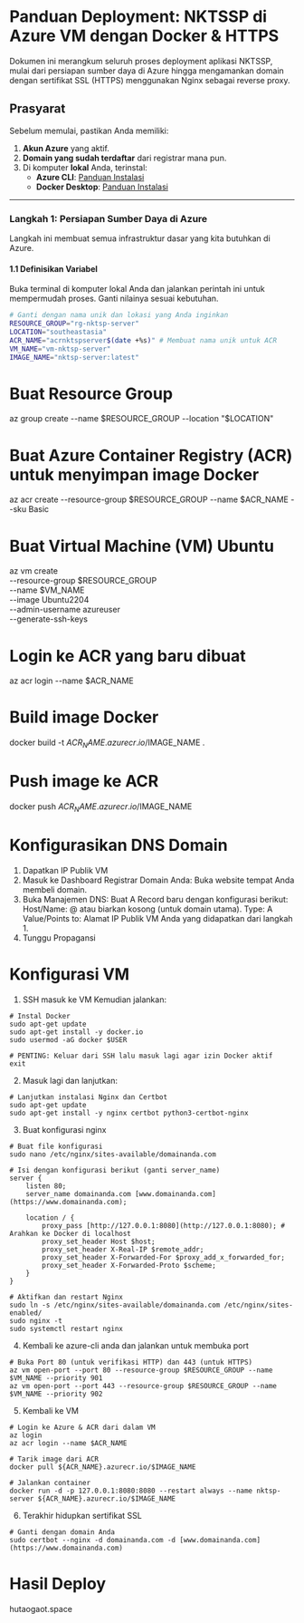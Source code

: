 # Panduan Deployment: NKTSSP di Azure VM dengan Docker & HTTPS

Dokumen ini merangkum seluruh proses deployment aplikasi NKTSSP, mulai dari persiapan sumber daya di Azure hingga mengamankan domain dengan sertifikat SSL (HTTPS) menggunakan Nginx sebagai reverse proxy.

## Prasyarat

Sebelum memulai, pastikan Anda memiliki:
1.  **Akun Azure** yang aktif.
2.  **Domain yang sudah terdaftar** dari registrar mana pun.
3.  Di komputer **lokal** Anda, terinstal:
    * **Azure CLI**: [Panduan Instalasi](https://docs.microsoft.com/en-us/cli/azure/install-azure-cli)
    * **Docker Desktop**: [Panduan Instalasi](https://docs.docker.com/get-docker/)

---

### Langkah 1: Persiapan Sumber Daya di Azure

Langkah ini membuat semua infrastruktur dasar yang kita butuhkan di Azure.

#### 1.1 Definisikan Variabel
Buka terminal di komputer lokal Anda dan jalankan perintah ini untuk mempermudah proses. Ganti nilainya sesuai kebutuhan.

```bash
# Ganti dengan nama unik dan lokasi yang Anda inginkan
RESOURCE_GROUP="rg-nktsp-server"
LOCATION="southeastasia"
ACR_NAME="acrnktspserver$(date +%s)" # Membuat nama unik untuk ACR
VM_NAME="vm-nktsp-server"
IMAGE_NAME="nktsp-server:latest"
```

# Buat Resource Group
az group create --name $RESOURCE_GROUP --location "$LOCATION"

# Buat Azure Container Registry (ACR) untuk menyimpan image Docker
az acr create --resource-group $RESOURCE_GROUP --name $ACR_NAME --sku Basic

# Buat Virtual Machine (VM) Ubuntu
az vm create \
  --resource-group $RESOURCE_GROUP \
  --name $VM_NAME \
  --image Ubuntu2204 \
  --admin-username azureuser \
  --generate-ssh-keys

# Login ke ACR yang baru dibuat
az acr login --name $ACR_NAME

# Build image Docker
docker build -t ${ACR_NAME}.azurecr.io/$IMAGE_NAME .

# Push image ke ACR
docker push ${ACR_NAME}.azurecr.io/$IMAGE_NAME

# Konfigurasikan DNS Domain
1. Dapatkan IP Publik VM
2. Masuk ke Dashboard Registrar Domain Anda: Buka website tempat Anda membeli domain.
3. Buka Manajemen DNS: Buat A Record baru dengan konfigurasi berikut:
    Host/Name: @ atau biarkan kosong (untuk domain utama).
    Type: A
    Value/Points to: Alamat IP Publik VM Anda yang didapatkan dari langkah 1.
4. Tunggu Propagansi

# Konfigurasi VM 
1. SSH masuk ke VM Kemudian jalankan:
```
# Instal Docker
sudo apt-get update
sudo apt-get install -y docker.io
sudo usermod -aG docker $USER

# PENTING: Keluar dari SSH lalu masuk lagi agar izin Docker aktif
exit
```

2. Masuk lagi dan lanjutkan:
```
# Lanjutkan instalasi Nginx dan Certbot
sudo apt-get update
sudo apt-get install -y nginx certbot python3-certbot-nginx
```

3. Buat konfigurasi nginx
```
# Buat file konfigurasi
sudo nano /etc/nginx/sites-available/domainanda.com

# Isi dengan konfigurasi berikut (ganti server_name)
server {
    listen 80;
    server_name domainanda.com [www.domainanda.com](https://www.domainanda.com);

    location / {
        proxy_pass [http://127.0.0.1:8080](http://127.0.0.1:8080); # Arahkan ke Docker di localhost
        proxy_set_header Host $host;
        proxy_set_header X-Real-IP $remote_addr;
        proxy_set_header X-Forwarded-For $proxy_add_x_forwarded_for;
        proxy_set_header X-Forwarded-Proto $scheme;
    }
}

# Aktifkan dan restart Nginx
sudo ln -s /etc/nginx/sites-available/domainanda.com /etc/nginx/sites-enabled/
sudo nginx -t
sudo systemctl restart nginx
```

4. Kembali ke azure-cli anda dan jalankan untuk membuka port
```
# Buka Port 80 (untuk verifikasi HTTP) dan 443 (untuk HTTPS)
az vm open-port --port 80 --resource-group $RESOURCE_GROUP --name $VM_NAME --priority 901
az vm open-port --port 443 --resource-group $RESOURCE_GROUP --name $VM_NAME --priority 902
```

5. Kembali ke VM
```
# Login ke Azure & ACR dari dalam VM
az login
az acr login --name $ACR_NAME

# Tarik image dari ACR
docker pull ${ACR_NAME}.azurecr.io/$IMAGE_NAME

# Jalankan container
docker run -d -p 127.0.0.1:8080:8080 --restart always --name nktsp-server ${ACR_NAME}.azurecr.io/$IMAGE_NAME
```

6. Terakhir hidupkan sertifikat SSL
```
# Ganti dengan domain Anda
sudo certbot --nginx -d domainanda.com -d [www.domainanda.com](https://www.domainanda.com)
```

# Hasil Deploy
hutaogaot.space